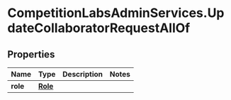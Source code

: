 # CompetitionLabsAdminServices.UpdateCollaboratorRequestAllOf

## Properties

Name | Type | Description | Notes
------------ | ------------- | ------------- | -------------
**role** | [**Role**](Role.md) |  | 


